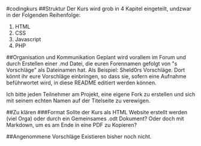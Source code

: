 #codingkurs
##Struktur
Der Kurs wird grob in 4 Kapitel eingeteilt, undzwar in der Folgenden Reihenfolge:
1. HTML
2. CSS
3. Javascript
4. PHP

##Organisation und Kommunikation
Geplant wird vorallem im Forum und durch Erstellen einer .md Datei, die euren Forennamen gefolgt von "s Vorschläge" als Dateinamen hat. Als Beispiel: Sheld0rs Vorschläge. Dort könnt ihr eure Vorschläge einbringen, so dass sie, sofern eine Aufnahme beführwortet wird, in diese README editiert werden können.

Ich bitte jeden Teilnehmer am Projekt, eine eigene Fork zu erstellen und sich mit seinem echten Namen auf der Titelseite zu verewigen.

##Zu klären
###Format
Sollte der Kurs als HTML Website erstellt werden (viel Orga) oder durch ein Gemeinsames .odt Dokument? Oder doch mit Markdown, um es am Ende in eine PDF zu Kopieren?

##Angenommene Vorschläge
Existieren bisher noch nicht.
